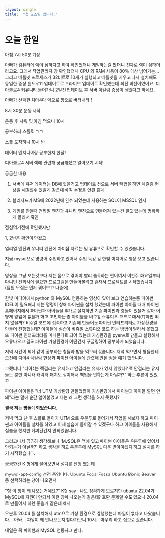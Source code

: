 ```yaml
---
layout: single
title:  "첫 포스팅 입니다."
---
```


# 오늘 한일 

아침 7시 50분 기상

아빠가 컴퓨터에 렉이 심하다고 하여 확인했더니
게임하는걸 봤더니 진짜로 렉이 심하더라고요.
그래서 작업관리자 창 확인했더니
CPU 와 RAM 사용이 80% 이상 넘어가는...
그리고 베틀넷 프로세스가 32비트로 10개가 실행되고
베틀넷을 지우고 다시 설치해도 동일한 증상
윈도우11 업데이트로 드라이브 업데이트 
확인했는데 최전 버전이였어요.
디아블로4 커뮤니티 들어가니 2일전 업데이트 후
서버 렉걸림 증상이 생겼다고 하네요.

아빠가 선택한 디아4다 악으로 깡으로 버터내라 !

8시 30분 운동 시작

운동 후 샤워 및 아침 먹으니 10시

공부하러 스플로 ㄱㄱ

스플 도착하니 10시 반

데이터 엔지니어링 공부한지 한달!

디아블로4 서버 렉에 관련해 궁금해졌고
알아보기 시작!

궁금한 내용

1. 서버에 유저 데이터는 DB에 있을거고
업데이트 전으로 서버 빽업을 하면
렉걸림 현상을 해결할수 있을거 같은데
아직 수정을 안된 점과

2. 블리자드가 MS에 2022년에 인수 되었는데
사용하는 SQL이 MSSQL 인지

3. 게임를 만들때 언리얼 엔진과 유니티 엔진으로
만들어져 있는건 알고 있는데 명확하게 몰라서 확인

점심먹기전에 확인했지만

1, 2번은 확인이 안됬고

얼리얼 엔진과 유니티 엔진에 
차이점 자료는 및 유튜브로 확인할 수 있었습니다.

지금 mysql으로 명령어 수업하고 있어서
수업 녹강 및 한빛 미디어로 영상 보고 있습니다.

영상을 그냥 보는것보다 저는 몸으로 겪어야
빨리 습득하는 편이여서 이번주 화요일부터
다니던 전회사에 필요한 프로그램을 만들어볼려고
혼자서 프로젝트를 시작했습니다.
(팀원 모집은 먼저 겪어보고 나중에)

한빛 미디어에서 python 와 MySQL 연동하는 영상이 있어
보고 연습하는중 파이썬 IDEL이 필요해서
저는 명령어 창에 파이썬을 설치 했었는데
파이썬 아이들 때매 파이썬 홈페이지에서 
파이썬과 아이들을 추가로 설치하면 
기존 파이썬과 충돌이 있을거 같아
어떻게 방법이 없을까 하고 고민하는 중
아이들을 비주얼 스튜디오 코드로 대처(?)하면 되지 않을까?
비주얼 코드에 접속하고 기존에 만들어둔 파이썬
인터프리터로 가상환경을 만들어 진행했는데?
아이들에 실습이 비쥬얼 스튜디오 코드 하는 방법이 달라서
못했고 또 파이썬 인터프리터를 미니콘다로 되어 있는데
가상환경을 pyenv로 만들고 실행해서 오류나오고 결국
파이썬 가상환경이 어떤건지 구글링하여 공부하게 되었습니다.

저녁 시간이 되어 같이 공부하는 형들과 밥을 먹으러 갔습니다.
저녁 먹으면서 형들한테 오전에 디아4 렉걸림 현상과
파이썬 아이들에 관련해 안된 점을 얘기 했습니다.

그랬더니 "디아4는 렉걸리는 유저하고 안걸리는 유저가 있지 않았나?
렉 안걸리는 유저들도 뿐만 아니라 캐릭터 패치도 같이해서
빽업을 안하는게 아닐까?" 하는 추론이 있었고

파이썬 아이들은 "너 UTM 가상환경 만들었잖아
가상환경에서 파이썬과 아이들 깔면 안 돼"라는 말에
순간 얼어붙었고 나는 왜 그런 생각을 하지 못했지?

**결국 저는 짱돌이 되었습니다.**

저녁 먹고 난 후 스플로 돌아가
UTM 으로 우분투로 들어가서 작업을 해보자 하고
파이썬과 아이들을 설치를 하였고
이제 실습에 들어갈 수 있겠구나 하고
아이들을 사용해서 실습을 했지만
어찌된건지 안되었습니다.

그리고나서 곰곰히 생각해보니 'MySQL은 맥에 있고
파이썬 아이들은 우분투에 있어서 안되는거 아닐까?' 하고
생각을 하고 우분투에 MySQL 다운 받아야겠다 하고
설치를 하기 시작했습니다.

궁금한건 K 형에게 물어보면서 설치를 진행 했는데

mywql-apt-config 설정 중입니다.
Ubuntu Focal Fossa
Ubuntu Bionic Beaver
등 선택하라는 창이 나오면서

"형 이 창이 왜 나오는거예요?"
K형 say : 나도 정확하게 모르지만 ubuntu 22.04가
MySQL에 지원이 안되서 이런 창이 나오는거 같은데?
호환 문제일 수도 있으니 20.04로 만들어서 하면 좋을거 같은데 해서

우분투 20.04 를 설치해서 utm으로 가상 환경으로 실행했는데
파일이 없다고 나왔습니다...
아놔...
파일이 왜 안나오는지 찾다가보니 10시...
마무리 하고 집으로 갔습니다.

내일은 꼭 파이썬과 MySQL 연동하고 만다.
